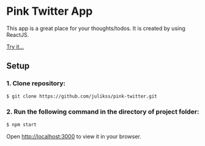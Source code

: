 # Pink Twitter App

This app is a great place for your thoughts/todos.
It is created by using ReactJS.

[Try it...](https://julikss.github.io/pink-twitter/)

## Setup

### 1. Clone repository:
```bash
$ git clone https://github.com/julikss/pink-twitter.git
```

### 2. Run the following command in the directory of project folder:
```bash
$ npm start
```

Open [http://localhost:3000](http://localhost:3000) to view it in your browser.

